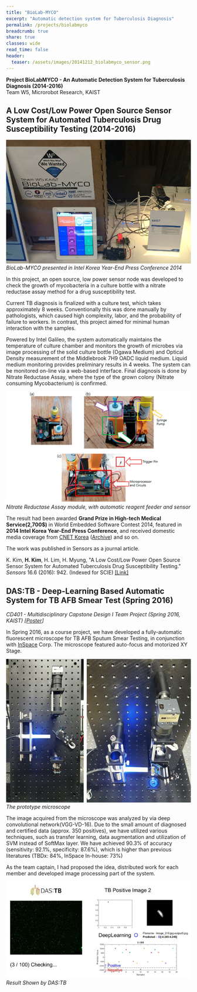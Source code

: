 ```yaml
---
title: "BioLab-MYCO"
excerpt: "Automatic detection system for Tuberculosis Diagnosis"
permalink: /projects/biolabmyco
breadcrumb: true
share: true
classes: wide
read_time: false
header:
  teaser: /assets/images/20141212_biolabmyco_sensor.png
---
```


**Project BioLabMYCO - An Automatic Detection System for Tuberculosis Diagnosis (2014-2016)**  
Team W5, Microrobot Research, KAIST

## A Low Cost/Low Power Open Source Sensor System for Automated Tuberculosis Drug Susceptibility Testing (2014-2016) ##

![BioLab-MYCO presented in Intel Korea Year-End Press Conference 2014](/assets/images/20141212_biolabmyco.jpg)  
*BioLab-MYCO presented in Intel Korea Year-End Press Conference 2014*

In this project, an open source, low power sensor node was developed to check the growth of mycobacteria in a culture bottle with a nitrate reductase assay method for a drug susceptibility test. 

Current TB diagnosis is finalized with a culture test, which takes approximately 8 weeks. Conventionally this was done manually by pathologists, which caused high complexity, labor, and the probability of failure to workers. In contrast, this project aimed for minimal human interaction with the samples. 

Powered by Intel Galileo, the system automatically maintains the temperature of culture chamber and monitors the growth of microbes via image processing of the solid culture bottle (Ogawa Medium) and Optical Density measurement of the Middlebrook 7H9 OADC liquid medium. Liquid medium monitoring provides preliminary results in 4 weeks. The system can be monitored on-line via a web-based interface. Final diagnosis is done by Nitrate Reductase Assay, where the type of the grown colony (Nitrate consuming Mycobacterium) is confirmed.

![Nitrate Reductase Sensor](/assets/images/20141212_biolabmyco_sensor.png)
*Nitrate Reductase Assay module, with automatic reagent feeder and sensor*

The result had been awarded **Grand Prize in High-tech Medical Service(2,700$)** in World Embedded Software Contest 2014, featured in **2014 Intel Korea Year-End Press Conference**, and received domestic media coverage from [CNET Korea](https://www.cnet.co.kr/view/123762) ([Archive](http://web.archive.org/web/20150726172013/https://www.cnet.co.kr/view/123762)) and so on.

The work was published in Sensors as a journal article. 

K. Kim, **H. Kim**, H. Lim, H. Myung, "A Low Cost/Low Power Open Source Sensor System for Automated Tuberculosis Drug Susceptibility Testing." *Sensors* 16.6 (2016): 942. (Indexed for SCIE) [[Link]](http://www.mdpi.com/1424-8220/16/6/942)

## DAS:TB - Deep-Learning Based Automatic System for TB AFB Smear Test (Spring 2016) ##
*CD401 - Multidisciplinary Capstone Design I Team Project (Spring 2016, KAIST) [[Poster](/assets/2016-06-09-DAS_TB_Poster.pdf)]*

In Spring 2016, as a course project, we have developed a fully-automatic fluorescent microscope for TB AFB Sputum Smear Testing, in conjunction with [InSpace](http://www.inspace.re.kr/) Corp. The microscope featured auto-focus and motorized XY Stage.  

![Prototype Microscope ](/assets/images/20160721_CD401_microscope.jpg)  
*The prototype microscope*

The image acquired from the microscope was analyzed by via deep convolutional network(VGG-VD-16). Due to the small amount of diagnosed and certified data (approx. 350 positives), we have utilized various techniques, such as transfer learning, data augmentation and utilization of SVM instead of SoftMax layer. We have achieved 90.3% of accuracy (sensitivity: 92.1%, specificity: 87.6%), which is higher than previous literatures (TBDx: 84%, InSpace In-house: 73%)

As the team captain, I had proposed the idea, distributed work for each member and developed image processing part of the system. 


![Result shown by DAS:TB](/assets/images/20160721_CD401_MATLAB.jpg)  
*Result Shown by DAS:TB*